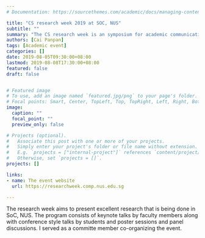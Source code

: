 ```yaml
---
# Documentation: https://sourcethemes.com/academic/docs/managing-content/

title: "CS research week 2019 at SOC, NUS"
subtitle: ""
summary: "The CS research week is an symposium for academic communication among researchers in the School of Computing, NUS. I served as a committe member co-organizing the event."
authors: [Cai Panpan]
tags: [Academic event]
categories: []
date: 2019-08-05T09:30:00+08:00
lastmod: 2019-08-08T17:30:00+08:00
featured: false
draft: false


# Featured image
# To use, add an image named `featured.jpg/png` to your page's folder.
# Focal points: Smart, Center, TopLeft, Top, TopRight, Left, Right, BottomLeft, Bottom, BottomRight.
image:
  caption: ""
  focal_point: ""
  preview_only: false

# Projects (optional).
#   Associate this post with one or more of your projects.
#   Simply enter your project's folder or file name without extension.
#   E.g. `projects = ["internal-project"]` references `content/project/deep-learning/index.md`.
#   Otherwise, set `projects = []`.
projects: []

links:                                                                           
- name: The event website                                                              
  url: https://researchweek.comp.nus.edu.sg 

---
```



The research week aims to present excellent research that is being done in SoC, NUS. The program consists of keynote talks by faculty members along with conference style talks by students and poster sessions and panel discussions. I served as a committe member co-organizing the event.

